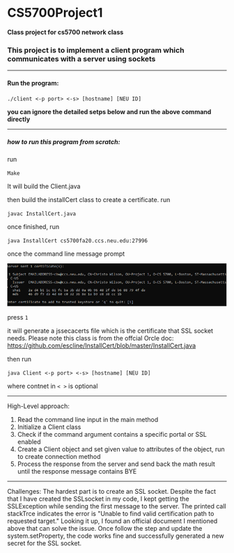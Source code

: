 # CS5700Project1
**Class project for cs5700 network class**

### This project is to implement a client program which communicates with a server using sockets

---

#### Run the program:

`./client <-p port> <-s> [hostname] [NEU ID]`

**you can ignore the detailed setps below and run the above command directly**

---
##### how to run this program from scratch:
run  

` Make `

It will build the Client.java

then build the installCert class to create a certificate. run

`javac InstallCert.java`

once finished, run

`java InstallCert cs5700fa20.ccs.neu.edu:27996`

once the command line message prompt


![picture](https://github.com/damonchen6886/CS5700Project1/blob/master/reference/screenshot.PNG)

press 
`1` 

it will generate a jssecacerts file which is the certificate that SSL socket needs. 
Please note this class is from the offcial Orcle doc:
https://github.com/escline/InstallCert/blob/master/InstallCert.java

then run 

`java Client <-p port> <-s> [hostname] [NEU ID]` 

where contnet in `< >` is optional

---


High-Level approach:
1. Read the command line input in the main method
2. Initialize a Client class 
3. Check if the command argument contains a specific portal or SSL enabled 
4. Create a Client object and set given value to attributes of the object, run to create connection method
5. Process the response from the server and send back the math result until the response message contains BYE
---
Challenges:
The hardest part is to create an SSL socket. Despite the fact that I have created the SSLsocket in my code, I kept getting the SSLException while sending the first message to the server. The printed call stackTrce indicates the error is "Unable to find valid certification path to requested target." Looking it up, I found an official document I mentioned above that can solve the issue. Once follow the step and update the system.setProperty, the code works fine and successfully generated a new secret for the SSL socket.

